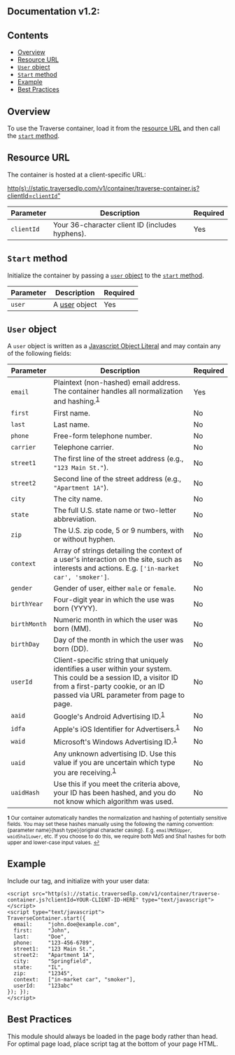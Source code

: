 Documentation v1.2:
-------------------

Contents
--------

  * [Overview](#overview)
  * [Resource URL](#resource-url)
  * [`User` object](#user-object)
  * [`Start` method](#start-method)
  * [Example](#example)
  * [Best Practices](#best-practices)

Overview
--------

To use the Traverse container, load it from the [resource URL](resource-url) and then call the [`start` method](start-method).

Resource URL
------------

The container is hosted at a client-specific URL:

<a href="">http(s)://static.traversedlp.com/v1/container/traverse-container.js?clientId=`clientId`"</a>

| Parameter    | Description | Required |
| ------------ |------------ | -------- |
| `clientId` | Your 36-character client ID (includes hyphens). | Yes |

`Start` method
--------------

Initialize the container by passing a [`user` object](#user-object) to the [`start` method](#start-method).

| Parameter    | Description | Required |
| ------------ |------------ | -------- |
| `user` | A [user](#user) object | Yes |

`User` object
-------------

A `user` object is written as a [Javascript Object Literal](http://www.dyn-web.com/tutorials/object-literal/) and may contain any of the following fields:

| Parameter   | Description | Required |
| ----------- | ----------- | -------- |
| `email`     | Plaintext (non-hashed) email address. The container handles all normalization and hashing.<sup id="a1">[1](#f1)</sup> | Yes |
| `first`     | First name. | No |
| `last`      | Last name. | No |
| `phone`     | Free-form telephone number. | No |
| `carrier`   | Telephone carrier. | No |
| `street1`   | The first line of the street address (e.g., `"123 Main St."`). | No |
| `street2`   | Second line of the street address (e.g., `"Apartment 1A"`).        | No |
| `city`      | The city name.  | No |
| `state`     | The full U.S. state name or two-letter abbreviation. | No |
| `zip`       | The U.S. zip code, 5 or 9 numbers, with or without hyphen. | No |
| `context`   | Array of strings detailing the context of a user's interaction on the site, such as interests and actions. E.g. `['in-market car', 'smoker']`. | No |
| `gender`    | Gender of user, either `male` or `female`. | No |
| `birthYear` | Four-digit year in which the use was born (YYYY). | No |
| `birthMonth` | Numeric month in which the user was born (MM). | No |
| `birthDay`  | Day of the month in which the user was born (DD). | No |
| `userId`    | Client-specific string that uniquely identifies a user within your system. This could be a session ID, a visitor ID from a first-party cookie, or an ID passed via URL parameter from page to page. | No |
| `aaid`      | Google's Android Advertising ID.<sup id="a1">[1](#f1)</sup> | No |
| `idfa`      | Apple's iOS Identifier for Advertisers.<sup id="a1">[1](#f1)</sup> | No  |
| `waid`      | Microsoft's Windows Advertising ID.<sup id="a1">[1](#f1)</sup> | No |
| `uaid`      | Any unknown advertising ID. Use this value if you are uncertain which type you are receiving.<sup id="a1">[1](#f1)</sup> | No |
| `uaidHash`  | Use this if you meet the criteria above, your ID has been hashed, and you do not know which algorithm was used. | No |

<sub><b id="f1">1</b> Our container automatically handles the normalization and hashing of potentially sensitive fields. You may set these hashes manually using the following the naming convention: {parameter name}{hash type}{original character casing}. E.g. `emailMd5Upper`, `waidSha1Lower`, etc. If you choose to do this, we require both Md5 and Sha1 hashes for both upper and lower-case input values. [↩](#a1)</sub>

Example
-------

Include our tag, and initialize with your user data:

```
<script src="http(s)://static.traversedlp.com/v1/container/traverse-container.js?clientId=YOUR-CLIENT-ID-HERE" type="text/javascript"></script>
<script type="text/javascript">
TraverseContainer.start({
  email:     "john.doe@example.com",
  first:     "John",
  last:      "Doe",
  phone:     "123-456-6789",
  street1:   "123 Main St.",
  street2:   "Apartment 1A",
  city:      "Springfield",
  state:     "IL",
  zip:       "12345",
  context:   ["in-market car", "smoker"],
  userId:    "123abc"
}); });
</script>
```

Best Practices
--------------

This module should always be loaded in the page body rather than head. For optimal page load, place script tag at the bottom of your page HTML.
